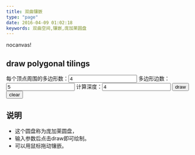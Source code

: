 ```yaml
---
title: 双曲镶嵌
type: "page"
date: 2016-04-09 01:02:18
keywords: 双曲空间,镶嵌,庞加莱圆盘
---
```

<canvas id="canvas1" height="500" width="500" style="background-color:#ffffff;width:60%" onmousedown="canvas1_onmousedown(event)" onmousemove="canvas1_onmousemove(event)" onmouseup="canvas1_onmouseup(event)">nocanvas!</canvas>
## draw polygonal tilings
每个顶点周围的多边形数：<input id="p" type="text" value="4" />
多边形边数：<input id="n" type="text" value="5" />
计算深度：<input id="deepth" type="text" value="4" />
<button onclick="draw('canvas1',p.value,n.value,deepth.value)">draw</button>
<button onclick="initdisc()">clear</button>

<script src="/programmes/mjs/complex.js"></script>
<script src="/programmes/mjs/hyperbolic.js"></script>
<script>
function canvas1_onmousedown(event){
	canvas1.move=true;
	canvas1.offsetx=event.clientX;
	canvas1.offsety=event.clientY;
}
function canvas1_onmousemove(event){
	if(canvas1.move){
		event.preventDefault();
		var dx=event.clientX-canvas1.offsetx;
		var dy=event.clientY-canvas1.offsety;
		canvas1.offsetx=event.clientX;
		canvas1.offsety=event.clientY;
		//alert("dx="+dx+" dy="+dy);
		canvas1.width=canvas1.width;
		ctx1.drawdisc();
		ctx1.hyperbolicmovepoints(dx/200,-dy/200);
		ctx1.drawinternallines();
	}
}
function canvas1_onmouseup(event){
	canvas1.move=false;
}
window.onload=function(){
	canvas1=document.getElementById("canvas1");
	ctx1=canvas1.getContext("2d");
	inithyperbolic(ctx1);
	ctx1.setScale(canvas1.height-1,canvas1.width-1);
	ctx1.drawdisc();
}
function initdisc(){
	canvas1.width=canvas1.width;
	ctx1.clearall();
	ctx1.drawdisc();
}
function draw(canvasid,p,n,deepth){
	canvas1.width=canvas1.width;
	initdisc();
	//ctx1.addpolygon(p,n);
	ctx1.hyperbolicdrawtile(p,n,deepth);
	//ctx1.addpolygon(7,6);
	//ctx1.lines.push(ctx1.lines[0].circularinverse(ctx1.lines[3]));
	ctx1.drawinternallines();
}
</script>

## 说明
* 这个圆盘称为庞加莱圆盘，
* 输入参数后点击draw即可绘制。
* 可以用鼠标拖动镶嵌。
